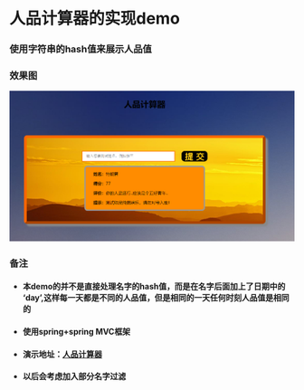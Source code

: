 #  人品计算器的实现demo
### 使用字符串的hash值来展示人品值
### 效果图
![效果图](https://github.com/lhf2018/CharacterCalculator/blob/master/src/main/resources/image/%E5%BE%AE%E4%BF%A1%E6%88%AA%E5%9B%BE_20190901182018.png?raw=true)
### 备注
* #### 本demo的并不是直接处理名字的hash值，而是在名字后面加上了日期中的 ‘day’,这样每一天都是不同的人品值，但是相同的一天任何时刻人品值是相同的
* #### 使用spring+spring MVC框架

* #### 演示地址：[人品计算器](http://47.102.101.2:8081/CharacterCalculator/forehome)
* #### 以后会考虑加入部分名字过滤